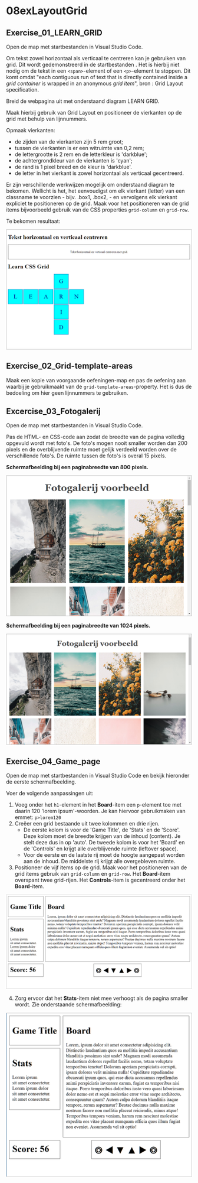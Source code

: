 # 08exLayoutGrid
## Exercise_01_LEARN_GRID

Open de map met startbestanden in Visual Studio Code.

Om tekst zowel horizontaal als verticaal te centreren kan je gebruiken van grid. Dit wordt gedemonstreerd in de startbestanden . Het is hierbij niet nodig om de tekst in een `<span>`-element of een `<p>`-element te stoppen. Dit komt omdat "each contiguous run of text that is directly contained inside a *grid container* is wrapped in an anonymous *grid item*", bron : Grid Layout specification.

Breid de webpagina uit met onderstaand diagram LEARN GRID.

Maak hierbij gebruik van Grid Layout en positioneer de vierkanten op de grid met behulp van lijnnummers.

Opmaak vierkanten:

-	de zijden van de vierkanten zijn 5 rem groot;
-	tussen de vierkanten is er een witruimte van 0,2 rem;
-	de lettergrootte is 2 rem en de letterkleur is 'darkblue';
-	de achtergrondkleur van de vierkanten is 'cyan';
-	de rand is 1 pixel breed en de kleur is 'darkblue'.
-	de letter in het vierkant is zowel horizontaal als verticaal gecentreerd.

Er zijn verschillende werkwijzen mogelijk om onderstaand diagram te bekomen. Wellicht is het, het eenvoudigst om elk vierkant (letter) van een classname te voorzien - bijv. .box1, .box2, - en vervolgens elk vierkant expliciet te positioneren op de grid. Maak voor het positioneren van de grid items bijvoorbeeld gebruik van de CSS properties `grid-column` en `grid-row`.

Te bekomen resultaat:

![LEARN GRID](images/ex01_screen01.png)

## Exercise_02_Grid-template-areas

Maak een kopie van voorgaande oefeningen-map en pas de oefening aan waarbij je gebruikmaakt van de `grid-template-areas`-property. Het is dus de bedoeling om hier geen lijnnummers te gebruiken.

## Excercise_03_Fotogalerij

Open de map met startbestanden in Visual Studio Code. 

Pas de HTML- en CSS-code aan zodat de breedte van de pagina volledig opgevuld wordt met foto's. De foto's mogen nooit smaller worden dan 200 pixels en de overblijvende ruimte moet gelijk verdeeld worden over de verschillende foto's. De ruimte tussen de foto's is overal 15 pixels.
 
**Schermafbeelding bij een paginabreedte van 800 pixels.**

![fotogalerij breedte 800](images/ex03_screen01.png)
 
**Schermafbeelding bij een paginabreedte van 1024 pixels.**

![fotogalerij breedte 800](images/ex03_screen02.png)

## Exercise_04_Game_page

Open de map met startbestanden in Visual Studio Code en bekijk hieronder de eerste schermafbeelding.

Voer de volgende aanpassingen uit:

1. Voeg onder het `h1`-element in het **Board**-item een `p`-element toe met daarin 120 'lorem ipsum'-woorden. Je kan hiervoor gebruikmaken van emmet: `p>lorem120`
2. Creëer een grid bestaande uit twee kolommen en drie rijen.
   - De eerste kolom is voor de 'Game Title', de 'Stats' en de 'Score'. 
Deze kolom moet de breedte krijgen van de inhoud (content). Je stelt deze dus in op 'auto'.
De tweede kolom is voor het 'Board' en de 'Controls' en krijgt alle overblijvende ruimte (leftover space).
   - Voor de eerste en de laatste rij moet de hoogte aangepast worden aan de inhoud.
De middelste rij krijgt alle overgebleven ruimte.
3. Positioneer de vijf items op de grid. Maak voor het positioneren van de grid items gebruik van `grid-column` en `grid-row`. Het **Board**-item overspant twee grid-rijen. Het **Controls**-item is gecentreerd onder het **Board**-item.
 
![game page wide](images/ex04_screen01.png)

4. Zorg ervoor dat het **Stats**-item niet mee verhoogt als de pagina smaller wordt. Zie onderstaande schermafbeelding:

![game page small](images/ex04_screen02.png)
 

